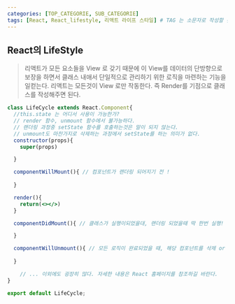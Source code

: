 ```yaml
---
categories: [TOP_CATEGORIE, SUB_CATEGORIE]
tags: [React, React_lifestyle, 리액트 라이프 스타일] # TAG 는 소문자로 작성할 것
---
```

## React의 LifeStyle

>리액트가 모든 요소들을 View 로 갖기 때문에 이 View를 데이터의 단방향으로 보장을 하면서 클래스 내애서 단일적으로 관리하기 위한 로직을 마련하는 기능을 일컫는다.
>리액트는 모든것이 View 로만 작동한다. 즉 Render를 기점으로 클래스를 작성해주면 된다.

```jsx
class LifeCycle extends React.Component{
  //this.state 는 어디서 사용이 가능한가?
  // render 함수, unmount 함수에서 불가능하다. 
  // 랜더링 과정중 setState 함수를 호출하는것은 말이 되지 않는다.
  // unmount도 마찬가지로 삭제하는 과정에서 setState를 하는 의미가 없다.
  constructor(props){
    super(props)

  }

  componentWillMount(){ // 컴포넌트가 랜더링 되어지기 전 !
  
  }

  render(){
    return(<></>)
  }

  componentDidMount(){ // 클래스가 실행이되었을대, 랜더링 되었을때 딱 한번 실행!

  }

  componentWillUnmount(){ // 모든 로직이 완료되었을 때, 해당 컴포넌트를 삭제 or 초기화 할때.
    
  }

	// ... 이외에도 굉장히 많다. 자세한 내용은 React 홈페이지를 참조하길 바란다.
}

export default LifeCycle;
```